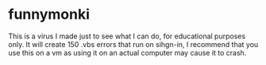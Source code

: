 # funnymonki
This is a virus I made just to see what I can do, for educational purposes only.
It will create 150 .vbs errors that run on sihgn-in, I recommend that you use this on a vm as using it on an actual computer may cause it to crash.
